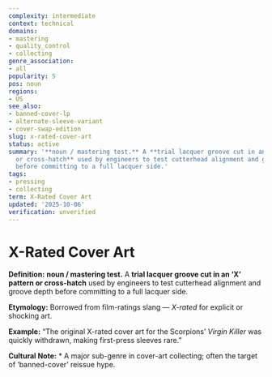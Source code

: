 ```yaml
---
complexity: intermediate
context: technical
domains:
- mastering
- quality_control
- collecting
genre_association:
- all
popularity: 5
pos: noun
regions:
- US
see_also:
- banned-cover-lp
- alternate-sleeve-variant
- cover-swap-edition
slug: x-rated-cover-art
status: active
summary: '**noun / mastering test.** A **trial lacquer groove cut in an ‘X’ pattern
  or cross-hatch** used by engineers to test cutterhead alignment and groove depth
  before committing to a full lacquer side.'
tags:
- pressing
- collecting
term: X-Rated Cover Art
updated: '2025-10-06'
verification: unverified
---
```


# X-Rated Cover Art

**Definition:** **noun / mastering test.** A **trial lacquer groove cut in an ‘X’ pattern or cross-hatch** used by engineers to test cutterhead alignment and groove depth before committing to a full lacquer side.

**Etymology:** Borrowed from film-ratings slang — *X-rated* for explicit or shocking art.

**Example:** “The original X-rated cover art for the Scorpions’ *Virgin Killer* was quickly withdrawn, making first-press sleeves rare.”

**Cultural Note:** * A major sub-genre in cover-art collecting; often the target of ‘banned-cover’ reissue hype.

